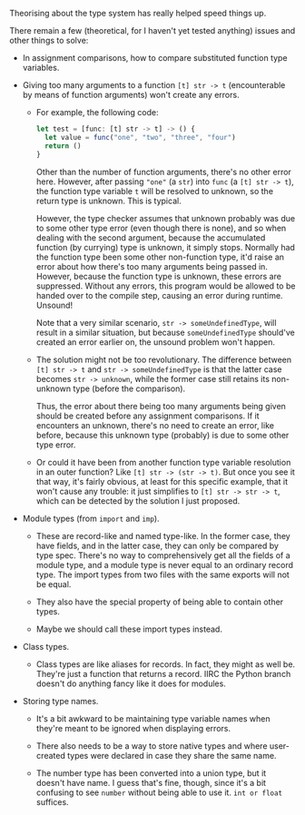 Theorising about the type system has really helped speed things up.

There remain a few (theoretical, for I haven't yet tested anything) issues and
other things to solve:

- In assignment comparisons, how to compare substituted function type variables.

- Giving too many arguments to a function `[t] str -> t` (encounterable by means
  of function arguments) won't create any errors.

  - For example, the following code:

    ```ts
    let test = [func: [t] str -> t] -> () {
      let value = func("one", "two", "three", "four")
      return ()
    }
    ```

    Other than the number of function arguments, there's no other error here.
    However, after passing `"one"` (a `str`) into `func` (a `[t] str -> t`), the
    function type variable `t` will be resolved to unknown, so the return type
    is unknown. This is typical.

    However, the type checker assumes that unknown probably was due to some
    other type error (even though there is none), and so when dealing with the
    second argument, because the accumulated function (by currying) type is
    unknown, it simply stops. Normally had the function type been some other
    non-function type, it'd raise an error about how there's too many arguments
    being passed in. However, because the function type is unknown, these errors
    are suppressed. Without any errors, this program would be allowed to be
    handed over to the compile step, causing an error during runtime. Unsound!

    Note that a very similar scenario, `str -> someUndefinedType`, will result
    in a similar situation, but because `someUndefinedType` should've created an
    error earlier on, the unsound problem won't happen.

  - The solution might not be too revolutionary. The difference between
    `[t] str -> t` and `str -> someUndefinedType` is that the latter case
    becomes `str -> unknown`, while the former case still retains its
    non-unknown type (before the comparison).

    Thus, the error about there being too many arguments being given should be
    created before any assignment comparisons. If it encounters an unknown,
    there's no need to create an error, like before, because this unknown type
    (probably) is due to some other type error.

  - Or could it have been from another function type variable resolution in an
    outer function? Like `[t] str -> (str -> t)`. But once you see it that way,
    it's fairly obvious, at least for this specific example, that it won't cause
    any trouble: it just simplifies to `[t] str -> str -> t`, which can be
    detected by the solution I just proposed.

- Module types (from `import` and `imp`).

  - These are record-like and named type-like. In the former case, they have
    fields, and in the latter case, they can only be compared by type spec.
    There's no way to comprehensively get all the fields of a module type, and a
    module type is never equal to an ordinary record type. The import types from
    two files with the same exports will not be equal.

  - They also have the special property of being able to contain other types.

  - Maybe we should call these import types instead.

- Class types.

  - Class types are like aliases for records. In fact, they might as well be.
    They're just a function that returns a record. IIRC the Python branch
    doesn't do anything fancy like it does for modules.

- Storing type names.

  - It's a bit awkward to be maintaining type variable names when they're meant
    to be ignored when displaying errors.

  - There also needs to be a way to store native types and where user-created
    types were declared in case they share the same name.

  - The number type has been converted into a union type, but it doesn't have
    name. I guess that's fine, though, since it's a bit confusing to see
    `number` without being able to use it. `int or float` suffices.
